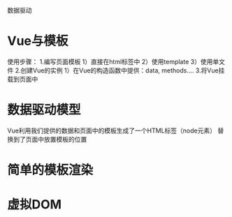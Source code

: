 数据驱动

# Vue与模板
使用步骤：
1.编写页面模板
  1）直接在html标签中
  2）使用template
  3）使用单文件
2.创建Vue的实例
  1）在Vue的构造函数中提供：data, methods....
3.将Vue挂载到页面中  

# 数据驱动模型

Vue利用我们提供的数据和页面中的模板生成了一个HTML标签（node元素）
替换到了页面中放置模板的位置

# 简单的模板渲染


# 虚拟DOM